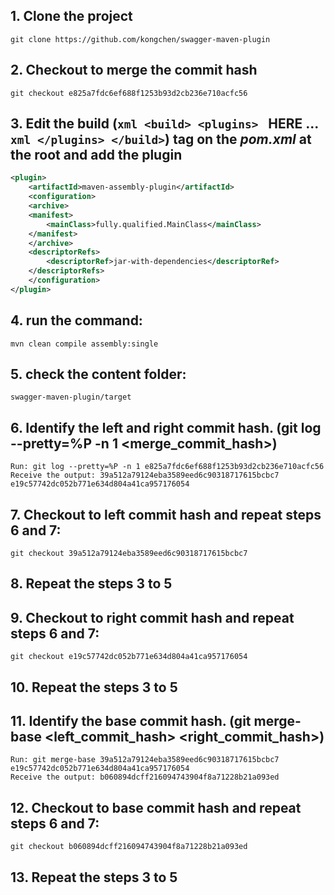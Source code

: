  ## 1. Clone the project 
    git clone https://github.com/kongchen/swagger-maven-plugin

## 2. Checkout to merge the commit hash
    git checkout e825a7fdc6ef688f1253b93d2cb236e710acfc56

## 3. Edit the build (```xml <build> <plugins> ```  HERE ... ```xml </plugins> </build>```) tag on the _pom.xml_ at the root and add the plugin

```xml
<plugin>
    <artifactId>maven-assembly-plugin</artifactId> 
    <configuration> 
    <archive> 
    <manifest> 
        <mainClass>fully.qualified.MainClass</mainClass> 
    </manifest> 
    </archive> 
    <descriptorRefs> 
        <descriptorRef>jar-with-dependencies</descriptorRef> 
    </descriptorRefs> 
    </configuration> 
</plugin> 
``` 

## 4. run the command:
    mvn clean compile assembly:single

## 5. check the content folder: 
    swagger-maven-plugin/target

## 6. Identify the left and right commit hash. (git log --pretty=%P -n 1 <merge_commit_hash>)
    Run: git log --pretty=%P -n 1 e825a7fdc6ef688f1253b93d2cb236e710acfc56
    Receive the output: 39a512a79124eba3589eed6c90318717615bcbc7 e19c57742dc052b771e634d804a41ca957176054

## 7. Checkout to left commit hash and repeat steps 6 and 7:
    git checkout 39a512a79124eba3589eed6c90318717615bcbc7

## 8. Repeat the steps 3 to 5

## 9. Checkout to right commit hash and repeat steps 6 and 7:
    git checkout e19c57742dc052b771e634d804a41ca957176054

## 10. Repeat the steps 3 to 5

## 11. Identify the base commit hash. (git merge-base <left_commit_hash> <right_commit_hash>)
    Run: git merge-base 39a512a79124eba3589eed6c90318717615bcbc7 e19c57742dc052b771e634d804a41ca957176054
    Receive the output: b060894dcff216094743904f8a71228b21a093ed

## 12. Checkout to base commit hash and repeat steps 6 and 7:
    git checkout b060894dcff216094743904f8a71228b21a093ed

## 13. Repeat the steps 3 to 5

